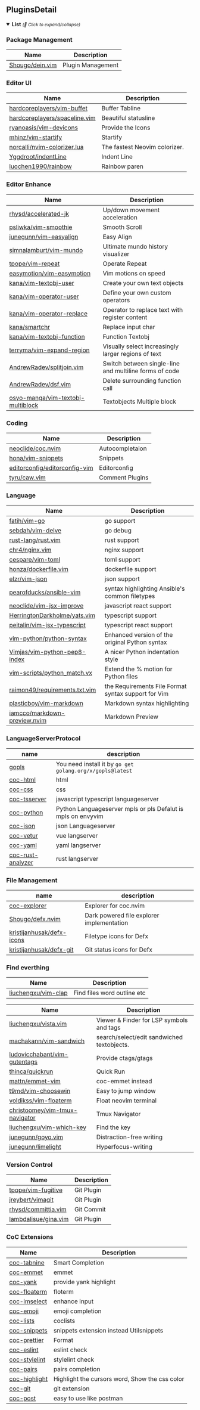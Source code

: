 ## PluginsDetail

<details open>
  <summary><strong>List</strong> <small><i>(🔎 Click to expand/collapse)</i></small></summary>

### Package Management

| Name                                                  | Description       |
| ----------------------------------------------------- | ----------------- |
| [Shougo/dein.vim](https://github.com/Shougo/dein.vim) | Plugin Management |

### Editor UI

| Name                                                                              | Description                   |
| --------------------------------------------------------------------------------- | ----------------------------- |
| [hardcoreplayers/vim-buffet](https://github.com/hardcoreplayers/vim-buffet)       | Buffer Tabline                |
| [hardcoreplayers/spaceline.vim](https://github.com/hardcoreplayers/spaceline.vim) | Beautiful statusline          |
| [ryanoasis/vim-devicons](https://github.com/ryanoasis/vim-devicons)               | Provide the Icons             |
| [mhinz/vim-startify](https://github.com/mhinz/vim-startify)                       | Startify                      |
| [norcalli/nvim-colorizer.lua](https://github.com/norcalli/nvim-colorizer.lua)     | The fastest Neovim colorizer. |
| [Yggdroot/indentLine](https://github.com/Yggdroot/indentLine)                     | Indent Line                   |
| [luochen1990/rainbow](https://github.com/luochen1990/rainbow)                     | Rainbow paren                 |

### Editor Enhance

| Name                                                                                      | Description                                            |
| ----------------------------------------------------------------------------------------- | ------------------------------------------------------ |
| [rhysd/accelerated-jk](https://github.com/rhysd/accelerated-jk)                           | Up/down movement acceleration                          |
| [psliwka/vim-smoothie](https://github.com/yonchu/psliwka/vim-smoothie)                    | Smooth Scroll                                          |
| [junegunn/vim-easyalign](https://github.com/junegunn/vim-easyalign)                       | Easy Align                                             |
| [simnalamburt/vim-mundo](https://github.com/simnalamburt/vim-mundo)                       | Ultimate mundo history visualizer                      |
| [tpope/vim-repeat](https://github.com/tpope/vim-repeat)                                   | Operate Repeat                                         |
| [easymotion/vim-easymotion](https://github.com/easymotion/vim-easymotion)                 | Vim motions on speed                                   |
| [kana/vim-textobj-user](https://github.com/kana/vim-textobj-user)                         | Create your own text objects                           |
| [kana/vim-operator-user](https://github.com/kana/vim-operator-user)                       | Define your own custom operators                       |
| [kana/vim-operator-replace](https://github.com/kana/vim-operator-replace)                 | Operator to replace text with register content         |
| [kana/smartchr](https://github.com/kana/smartchr)                                         | Replace input char                                     |
| [kana/vim-textobj-function](https://github.com/kana/vim-textobj-function)                 | Function Textobj                                       |
| [terryma/vim-expand-region](https://github.com/terryma/vim-expand-region)                 | Visually select increasingly larger regions of text    |
| [AndrewRadev/splitjoin.vim](https://github.com/AndrewRadev/splitjoin.vim)                 | Switch between single-line and multiline forms of code |
| [AndrewRadev/dsf.vim](https://github.com/AndrewRadev/dsf.vim)                             | Delete surrounding function call                       |
| [osyo-manga/vim-textobj-multiblock](https://github.com/osyo-manga/vim-textobj-multiblock) | Textobjects Multiple block                             |

### Coding

| Name                                                                              | Description     |
| --------------------------------------------------------------------------------- | --------------- |
| [neoclide/coc.nvim](https://github.com/neoclide/coc.nvim)                         | Autocompletaion |
| [hona/vim-snippets](https://github.com/hona/vim-snippets)                         | Snippets        |
| [editorconfig/editorconfig-vim](https://github.com/editorconfig/editorconfig-vim) | Editorconfig    |
| [tyru/caw.vim](https://github.com/tyru/caw.vim)                                   | Comment Plugins |

### Language

| Name                                                                              | Description                                         |
| --------------------------------------------------------------------------------- | --------------------------------------------------- |
| [fatih/vim-go](https://github.com/fatih/vim-go)                                   | go support                                          |
| [sebdah/vim-delve](https://github.com/sebdah/vim-delve)                           | go debug                                            |
| [rust-lang/rust.vim](https://github.com/rust-lang/rust.vim)                       | rust support                                        |
| [chr4/nginx.vim](https://github.com/chr4/nginx.vim)                               | nginx support                                       |
| [cespare/vim-toml](https://github.com/cespare/vim-toml)                           | toml support                                        |
| [honza/dockerfile.vim](https://github.com/honza/dockerfile.vim)                   | dockerfile support                                  |
| [elzr/vim-json](https://github.com/elzr/vim-json)                                 | json support                                        |
| [pearofducks/ansible-vim](https://github.com/pearofducks/ansible-vim)             | syntax highlighting Ansible's common filetypes      |
| [neoclide/vim-jsx-improve](https://github.com/neoclide/vim-jsx-improve)           | javascript react support                            |
| [HerringtonDarkholme/yats.vim](https://github.com/HerringtonDarkholme/yats.vim)   | typescript support                                  |
| [peitalin/vim-jsx-typescript](https://github.com/peitalin/vim-jsx-typescript)     | typescript react support                            |
| [vim-python/python-syntax](https://github.com/vim-python/python-syntax)           | Enhanced version of the original Python syntax      |
| [Vimjas/vim-python-pep8-index](https://github.com/Vimjas/vim-python-pep8-index)   | A nicer Python indentation style                    |
| [vim-scripts/python_match.vx](https://github.com/vim-scripts/python_match)        | Extend the % motion for Python files                |
| [raimon49/requirements.txt.vim](https://github.com/raimon49/requirements.txt.vim) | the Requirements File Format syntax support for Vim |
| [plasticboy/vim-markdown](https://github.com/plasticboy/vim-markdown)             | Markdown syntax highlighting                        |
| [iamcco/markdown-preview.nvim](https://github.com/iamcco/marker-preview.nvim)     | Markdown Preview                                    |

### LanguageServerProtocol

| name                                                                  | description                                                   |
| --------------------------------------------------------------------- | ------------------------------------------------------------- |
| [gopls](https://github.com/golang/go)                                 | You need install it by `go get golang.org/x/gopls@latest`     |
| [coc-html](https://github.com/neoclide/coc-html)                      | html                                                          |
| [coc-css](https://github.com/neoclide/coc-css)                        | css                                                           |
| [coc-tsserver](https://github.com/neoclide/coc-tsserver)              | javascript typescript languageserver                          |
| [coc-python](https://github.com/neoclide/coc-python)                  | Python Languageserver mpls or pls Defalut is mpls on envyvim |
| [coc-json](https://github.com/neoclide/coc-json)                      | json Languageserver                                           |
| [coc-vetur](https://github.com/neoclide/coc-vetur)                    | vue langserver                                                |
| [coc-yaml](https://github.com/neoclide/coc-yaml)                      | yaml langserver                                               |
| [coc-rust-analyzer](https://github.com/fannheyward/coc-rust-analyzer) | rust langserver                                               |

### File Management

| name                                                                      | description                               |
| ------------------------------------------------------------------------- | ----------------------------------------- |
| [coc-explorer](https://github.com/weirongxu/coc-explorer)                 | Explorer for coc.nvim                     |
| [Shougo/defx.nvim](https://github.com/Shougo/defx.nvim)                   | Dark powered file explorer implementation |
| [kristijanhusak/defx-icons](https://github.com/kristijanhusak/defx-icons) | Filetype icons for Defx                   |
| [kristijanhusak/defx-git](https://github.com/kristijanhusak/defx-git)     | Git status icons for Defx                 |

### Find everthing

| Name                                                          | Description                 |
| ------------------------------------------------------------- | --------------------------- |
| [liuchengxu/vim-clap](https://github.com/liuchengxu/vim-clap) | Find files word outline etc |

| Name                                                                                | Description                                |
| ----------------------------------------------------------------------------------- | ------------------------------------------ |
| [liuchengxu/vista.vim](https://github.com/liuchengxu/vista.vim)                     | Viewer & Finder for LSP symbols and tags   |
| [machakann/vim-sandwich](https://github.com/machakann/vim-sandwich)                 | search/select/edit sandwiched textobjects. |
| [ludovicchabant/vim-gutentags](https://github.com/ludovicchabant/vim-gutentags)     | Provide ctags/gtags                        |
| [thinca/quickrun](https://github.com/thinca/quickrun)                               | Quick Run                                  |
| [mattn/emmet-vim](https://github.com/mattn/emmet-vim)                               | coc-emmet instead                          |
| [t9md/vim-choosewin](https://github.com/t9md/vim-choosewin)                         | Easy to jump window                        |
| [voldikss/vim-floaterm](https://github.com/voldikss/vim-floaterm)                   | Float neovim terminal                      |
| [christoomey/vim-tmux-navigator](https://github.com/christoomey/vim-tmux-navigator) | Tmux Navigator                             |
| [liuchengxu/vim-which-key](https://github.com/liuchengxu/vim-which-key)             | Find the key                               |
| [junegunn/goyo.vim](https://github.com/junegunn/goyo.vim)                           | Distraction-free writing                   |
| [junegunn/limelight](https://github.com/junegunn/limelight)                         | Hyperfocus-writing                         |

### Version Control

| Name                                                            | Description |
| --------------------------------------------------------------- | ----------- |
| [tpope/vim-fugitive](https://github.com/tpope/vim-fugitive)     | Git Plugin  |
| [jreybert/vimagit](https://github.com/jreybert/vimagit)         | Git Plugin  |
| [rhysd/committia.vim](https://github.com/rhysd/committia.vim)   | Git Commit  |
| [lambdalisue/gina.vim](https://github.com/lambdalisue/gina.vim) | Git Plugin  |

### CoC Extensions

| Name                                                       | Description                                    |
| ---------------------------------------------------------- | ---------------------------------------------- |
| [coc-tabnine](https://github.com/neoclide/coc-tabnine)     | Smart Completion                               |
| [coc-emmet](https://github.com/neoclide/coc-emmet)         | emmet                                          |
| [coc-yank](https://github.com/neoclide/coc-yank)           | provide yank highlight                         |
| [coc-floaterm](https://github.com/voldikss/coc-floaterm)   | floterm                                        |
| [coc-imselect](https://github.com/neoclide/coc-imselect)   | enhance input                                  |
| [coc-emoji](https://github.com/neoclide/coc-emoji)         | emoji completion                               |
| [coc-lists](https://github.com/neoclide/coc-lists)         | coclists                                       |
| [coc-snippets](https://github.com/neoclide/coc-snippets)   | snippets extension instead Utilsnippets        |
| [coc-prettier](https://github.com/neoclide/coc-prettier)   | Format                                         |
| [coc-eslint](https://github.com/neoclide/coc-eslint)       | eslint check                                   |
| [coc-stylelint](https://github.com/neoclide/coc-stylelint) | stylelint check                                |
| [coc-pairs](https://github.com/neoclide/coc-pairs)         | pairs completion                               |
| [coc-highlight](https://github.com/neoclide/coc-highlight) | Highlight the cursors word, Show the css color |
| [coc-git](https://github.com/neoclide/coc-git)             | git extension                                  |
| [coc-post](https://github.com/iamcco/coc-post)             | easy to use like postman                       |

</details>
